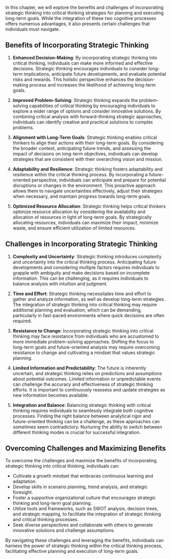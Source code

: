 
In this chapter, we will explore the benefits and challenges of incorporating strategic thinking into critical thinking strategies for planning and executing long-term goals. While the integration of these two cognitive processes offers numerous advantages, it also presents certain challenges that individuals must navigate.

Benefits of Incorporating Strategic Thinking
--------------------------------------------

1. **Enhanced Decision-Making**: By incorporating strategic thinking into critical thinking, individuals can make more informed and effective decisions. Strategic thinking encourages individuals to consider long-term implications, anticipate future developments, and evaluate potential risks and rewards. This holistic perspective enhances the decision-making process and increases the likelihood of achieving long-term goals.

2. **Improved Problem-Solving**: Strategic thinking expands the problem-solving capabilities of critical thinking by encouraging individuals to explore a wider range of options and consider innovative solutions. By combining critical analysis with forward-thinking strategic approaches, individuals can identify creative and practical solutions to complex problems.

3. **Alignment with Long-Term Goals**: Strategic thinking enables critical thinkers to align their actions with their long-term goals. By considering the broader context, anticipating future trends, and assessing the impact of decisions on long-term objectives, individuals can develop strategies that are consistent with their overarching vision and mission.

4. **Adaptability and Resilience**: Strategic thinking fosters adaptability and resilience within the critical thinking process. By incorporating a future-oriented perspective, individuals can anticipate and prepare for potential disruptions or changes in the environment. This proactive approach allows them to navigate uncertainties effectively, adjust their strategies when necessary, and maintain progress towards long-term goals.

5. **Optimized Resource Allocation**: Strategic thinking helps critical thinkers optimize resource allocation by considering the availability and allocation of resources in light of long-term goals. By strategically allocating resources, individuals can maximize their impact, minimize waste, and ensure efficient utilization of limited resources.

Challenges in Incorporating Strategic Thinking
----------------------------------------------

1. **Complexity and Uncertainty**: Strategic thinking introduces complexity and uncertainty into the critical thinking process. Anticipating future developments and considering multiple factors requires individuals to grapple with ambiguity and make decisions based on incomplete information. This can be challenging, as it requires individuals to balance analysis with intuition and judgment.

2. **Time and Effort**: Strategic thinking necessitates time and effort to gather and analyze information, as well as develop long-term strategies. The integration of strategic thinking into critical thinking may require additional planning and evaluation, which can be demanding, particularly in fast-paced environments where quick decisions are often required.

3. **Resistance to Change**: Incorporating strategic thinking into critical thinking may face resistance from individuals who are accustomed to more immediate problem-solving approaches. Shifting the focus to long-term goals and future-oriented analysis may require overcoming resistance to change and cultivating a mindset that values strategic planning.

4. **Limited Information and Predictability**: The future is inherently uncertain, and strategic thinking relies on predictions and assumptions about potential outcomes. Limited information or unpredictable events can challenge the accuracy and effectiveness of strategic thinking efforts. It is important to continuously reassess and update strategies as new information becomes available.

5. **Integration and Balance**: Balancing strategic thinking with critical thinking requires individuals to seamlessly integrate both cognitive processes. Finding the right balance between analytical rigor and future-oriented thinking can be a challenge, as these approaches can sometimes seem contradictory. Nurturing the ability to switch between different thinking modes is crucial for successful integration.

Overcoming Challenges and Maximizing Benefits
---------------------------------------------

To overcome the challenges and maximize the benefits of incorporating strategic thinking into critical thinking, individuals can:

* Cultivate a growth mindset that embraces continuous learning and adaptation.
* Develop skills in scenario planning, trend analysis, and strategic foresight.
* Foster a supportive organizational culture that encourages strategic thinking and long-term goal planning.
* Utilize tools and frameworks, such as SWOT analysis, decision trees, and strategic mapping, to facilitate the integration of strategic thinking and critical thinking processes.
* Seek diverse perspectives and collaborate with others to generate innovative solutions and challenge assumptions.

By navigating these challenges and leveraging the benefits, individuals can harness the power of strategic thinking within the critical thinking process, facilitating effective planning and execution of long-term goals.

